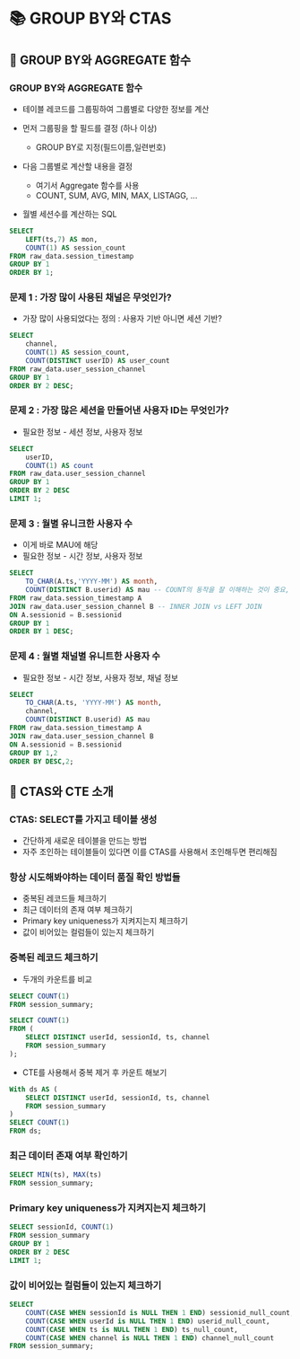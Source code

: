 # 📚 GROUP BY와 CTAS

## 📖 GROUP BY와 AGGREGATE 함수

### GROUP BY와 AGGREGATE 함수
- 테이블 레코드를 그룹핑하여 그룹별로 다양한 정보를 계산
- 먼저 그룹핑을 할 필드를 결정 (하나 이상)
    - GROUP BY로 지정(필드이름,일련번호)
- 다음 그룹별로 계산할 내용을 결정
    - 여기서 Aggregate 함수를 사용
    - COUNT, SUM, AVG, MIN, MAX, LISTAGG, ...

- 월별 세션수를 계산하는 SQL
``` sql
SELECT 
    LEFT(ts,7) AS mon,
    COUNT(1) AS session_count
FROM raw_data.session_timestamp
GROUP BY 1
ORDER BY 1;
```

### 문제 1 : 가장 많이 사용된 채널은 무엇인가?
- 가장 많이 사용되었다는 정의 : 사용자 기반 아니면 세션 기반?

``` sql
SELECT
    channel,
    COUNT(1) AS session_count,
    COUNT(DISTINCT userID) AS user_count
FROM raw_data.user_session_channel
GROUP BY 1
ORDER BY 2 DESC;
```

### 문제 2 : 가장 많은 세션을 만들어낸 사용자 ID는 무엇인가?
- 필요한 정보 - 세션 정보, 사용자 정보

``` sql
SELECT
    userID,
    COUNT(1) AS count
FROM raw_data.user_session_channel
GROUP BY 1
ORDER BY 2 DESC
LIMIT 1;
```

### 문제 3 : 월별 유니크한 사용자 수
- 이게 바로 MAU에 해당
- 필요한 정보 - 시간 정보, 사용자 정보

``` sql
SELECT
    TO_CHAR(A.ts,'YYYY-MM') AS month,
    COUNT(DISTINCT B.userid) AS mau -- COUNT의 동작을 잘 이해하는 것이 중요, DISTINCT와 연동
FROM raw_data.session_timestamp A
JOIN raw_data.user_session_channel B -- INNER JOIN vs LEFT JOIN
ON A.sessionid = B.sessionid
GROUP BY 1
ORDER BY 1 DESC;
```

### 문제 4 : 월별 채널별 유니트한 사용자 수
- 필요한 정보 - 시간 정보, 사용자 정보, 채널 정보

``` sql
SELECT
    TO_CHAR(A.ts, 'YYYY-MM') AS month,
    channel,
    COUNT(DISTINCT B.userid) AS mau
FROM raw_data.session_timestamp A
JOIN raw_data.user_session_channel B
ON A.sessionid = B.sessionid
GROUP BY 1,2
ORDER BY DESC,2;
```

## 📖 CTAS와 CTE 소개

### CTAS: SELECT를 가지고 테이블 생성
- 간단하게 새로운 테이블을 만드는 방법
- 자주 조인하는 테이블들이 있다면 이를 CTAS를 사용해서 조인해두면 편리해짐

### 항상 시도해봐야하는 데이터 품질 확인 방법들
- 중복된 레코드들 체크하기
- 최근 데이터의 존재 여부 체크하기
- Primary key uniqueness가 지켜지는지 체크하기
- 값이 비어있는 컬럼들이 있는지 체크하기

### 중복된 레코드 체크하기
- 두개의 카운트를 비교

``` sql
SELECT COUNT(1)
FROM session_summary;

SELECT COUNT(1)
FROM (
    SELECT DISTINCT userId, sessionId, ts, channel
    FROM session_summary
);
```

- CTE를 사용해서 중복 제거 후 카운트 해보기

``` sql
With ds AS (
    SELECT DISTINCT userId, sessionId, ts, channel
    FROM session_summary
)
SELECT COUNT(1)
FROM ds;
```

### 최근 데이터 존재 여부 확인하기

``` sql
SELECT MIN(ts), MAX(ts)
FROM session_summary;
```

### Primary key uniqueness가 지켜지는지 체크하기

``` sql
SELECT sessionId, COUNT(1)
FROM session_summary
GROUP BY 1
ORDER BY 2 DESC
LIMIT 1;
```

### 값이 비어있는 컬럼들이 있는지 체크하기

``` sql
SELECT
    COUNT(CASE WHEN sessionId is NULL THEN 1 END) sessionid_null_count,
    COUNT(CASE WHEN userId is NULL THEN 1 END) userid_null_count,
    COUNT(CASE WHEN ts is NULL THEN 1 END) ts_null_count,
    COUNT(CASE WHEN channel is NULL THEN 1 END) channel_null_count
FROM session_summary;
```